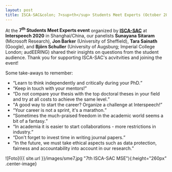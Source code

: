 ```yaml
---
layout: post
title: ISCA-SAC&colon; 7<sup>th</sup> Students Meet Experts (October 28, 2020)
---
```


At the <strong>7<sup>th</sup> Students Meet Experts event</strong> organized by 
<a href="http://www.isca-students.org/sacweb/" target="_blank" rel="noopener"><strong>ISCA-SAC</strong></a>
at <strong>Interspeech 2020</strong> in Shanghai/China, our panelists <strong>Sunayana Sitaram</strong> (Microsoft Research), 
<strong>Jon Barker</strong> (University of Sheffield),
<strong>Tara Sainath</strong> (Google), 
and <strong>Björn Schuller</strong> (University of Augsburg; Imperial College London; audEERING) shared their insights on questions 
from the student audience.
Thank you for supporting ISCA-SAC's acvitvities and joining the event!

Some take-aways to remember:
<ul>
<li><q>Learn to think independently and critically during your PhD.</q></li>
<li><q>Keep in touch with your mentors!</q></li>
<li><q>Do not compare your thesis with the top doctoral theses in your field and try at all costs to achieve the same level.</q></li>
<li><q>A good way to start the career? Organize a challenge at Interspeech!</q></li>
<li><q>Your career is not a sprint, it's a marathon.</q></li>
<li><q>Sometimes the much-praised freedom in the academic world seems a bit of a fantasy.</q></li>
<li><q>In academia it is easier to start collaborations - more restrictions in industry.</q></li>
<li><q>Don't forget to invest time in writing journal papers.</q></li>
<li><q>In the future, we must take ethical aspects such as data protection, fairness and accountability into account in our research.</q></li>
</ul>

![Foto]({{ site.url }}/images/sme7.jpg "7th ISCA-SAC MSE"){:height="260px" .center-image}
